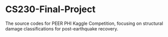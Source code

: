 # CS230-Final-Project
The source codes for PEER PHI Kaggle Competition, focusing on structural damage classifications for post-earthquake recovery.
